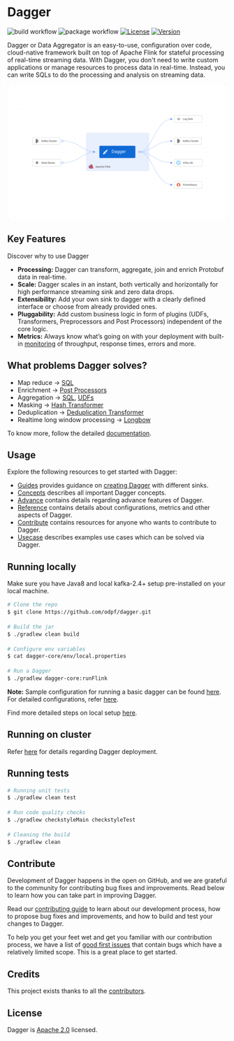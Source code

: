 # Dagger
![build workflow](https://github.com/odpf/dagger/actions/workflows/build.yml/badge.svg)
![package workflow](https://github.com/odpf/dagger/actions/workflows/package.yml/badge.svg)
[![License](https://img.shields.io/badge/License-Apache%202.0-blue.svg?logo=apache)](LICENSE)
[![Version](https://img.shields.io/github/v/release/odpf/dagger?logo=semantic-release)](https://github.com/odpf/dagger/releases/latest)

Dagger or Data Aggregator is an easy-to-use, configuration over code, cloud-native framework built on top of Apache Flink for stateful processing of real-time streaming data. With Dagger, you don't need to write custom applications or manage resources to process data in real-time.
Instead, you can write SQLs to do the processing and analysis on streaming data.

<p align="center"><img src="./docs/static/img/overview.svg" /></p>

## Key Features
Discover why to use Dagger

* **Processing:** Dagger can transform, aggregate, join and enrich Protobuf data in real-time.
* **Scale:** Dagger scales in an instant, both vertically and horizontally for high performance streaming sink and zero data drops.
* **Extensibility:** Add your own sink to dagger with a clearly defined interface or choose from already provided ones.
* **Pluggability:** Add custom business logic in form of plugins \(UDFs, Transformers, Preprocessors and Post Processors\) independent of the core logic. 
* **Metrics:** Always know what’s going on with your deployment with built-in [monitoring](docs/reference/metrics.md) of throughput, response times, errors and more.

## What problems Dagger solves?
* Map reduce -> [SQL](https://ci.apache.org/projects/flink/flink-docs-release-1.9/dev/table/sql.html)
* Enrichment -> [Post Processors](docs/advance/post_processor.md)
* Aggregation -> [SQL](https://ci.apache.org/projects/flink/flink-docs-release-1.9/dev/table/sql.html), [UDFs](docs/guides/use_udf.md)
* Masking -> [Hash Transformer](docs/reference/transformers.md#HashTransformer)
* Deduplication -> [Deduplication Transformer](docs/reference/transformers.md#DeDuplicationTransformer)
* Realtime long window processing -> [Longbow](docs/advance/longbow.md)

To know more, follow the detailed [documentation](https://odpf.gitbook.io/dagger).

## Usage

Explore the following resources to get started with Dagger:

* [Guides](docs/guides/overview.md) provides guidance on [creating Dagger](docs/guides/overview.md) with different sinks.
* [Concepts](docs/concepts/overview.md) describes all important Dagger concepts.
* [Advance](docs/advance/overview.md) contains details regarding advance features of Dagger.
* [Reference](docs/reference/overview.md) contains details about configurations, metrics and other aspects of Dagger.
* [Contribute](docs/contribute/contribution.md) contains resources for anyone who wants to contribute to Dagger.
* [Usecase](docs/usecase/overview.md) describes examples use cases which can be solved via Dagger.

## Running locally
Make sure you have Java8 and local kafka-2.4+ setup pre-installed on your local machine.
```sh
# Clone the repo
$ git clone https://github.com/odpf/dagger.git  

# Build the jar
$ ./gradlew clean build 

# Configure env variables
$ cat dagger-core/env/local.properties

# Run a Dagger
$ ./gradlew dagger-core:runFlink
```
**Note:** Sample configuration for running a basic dagger can be found [here](/docs/guides/create_dagger.md#common-configurations). For detailed configurations, refer [here](docs/reference/configuration.md).

Find more detailed steps on local setup [here](docs/guides/create_dagger.md).

## Running on cluster
Refer [here](docs/guides/deployment.md) for details regarding Dagger deployment.

## Running tests 
```sh
# Running unit tests
$ ./gradlew clean test

# Run code quality checks
$ ./gradlew checkstyleMain checkstyleTest

# Cleaning the build
$ ./gradlew clean
```

## Contribute

Development of Dagger happens in the open on GitHub, and we are grateful to the community for contributing bug fixes and improvements. Read below to learn how you can take part in improving Dagger.

Read our [contributing guide](docs/contribute/contribution.md) to learn about our development process, how to propose bug fixes and improvements, and how to build and test your changes to Dagger.

To help you get your feet wet and get you familiar with our contribution process, we have a list of [good first issues](https://github.com/odpf/dagger/labels/good%20first%20issue) that contain bugs which have a relatively limited scope. This is a great place to get started.

## Credits
This project exists thanks to all the [contributors](https://github.com/odpf/dagger/graphs/contributors).

## License
Dagger is [Apache 2.0](LICENSE) licensed.
